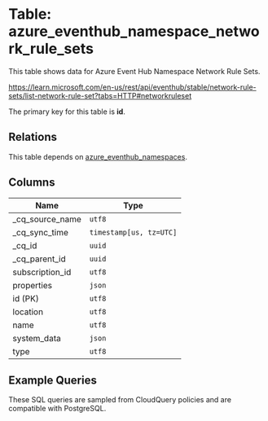 # Table: azure_eventhub_namespace_network_rule_sets

This table shows data for Azure Event Hub Namespace Network Rule Sets.

https://learn.microsoft.com/en-us/rest/api/eventhub/stable/network-rule-sets/list-network-rule-set?tabs=HTTP#networkruleset

The primary key for this table is **id**.

## Relations

This table depends on [azure_eventhub_namespaces](azure_eventhub_namespaces).

## Columns

| Name          | Type          |
| ------------- | ------------- |
|_cq_source_name|`utf8`|
|_cq_sync_time|`timestamp[us, tz=UTC]`|
|_cq_id|`uuid`|
|_cq_parent_id|`uuid`|
|subscription_id|`utf8`|
|properties|`json`|
|id (PK)|`utf8`|
|location|`utf8`|
|name|`utf8`|
|system_data|`json`|
|type|`utf8`|

## Example Queries

These SQL queries are sampled from CloudQuery policies and are compatible with PostgreSQL.


